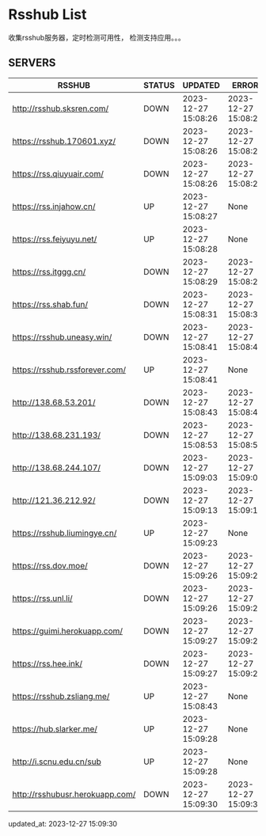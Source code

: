 # Rsshub List

收集rsshub服务器，定时检测可用性， 检测支持应用。。。


## SERVERS

|  RSSHUB   | STATUS  | UPDATED  | ERROR  | TWITTER |  
|  ----  | ----  | ----  | ----  | ---- |  
| http://rsshub.sksren.com/ | DOWN | 2023-12-27 15:08:26 | 2023-12-27 15:08:26 |  
| https://rsshub.170601.xyz/ | DOWN | 2023-12-27 15:08:26 | 2023-12-27 15:08:26 |  
| https://rss.qiuyuair.com/ | DOWN | 2023-12-27 15:08:26 | 2023-12-27 15:08:26 |  
| https://rss.injahow.cn/ | UP | 2023-12-27 15:08:27 | None ||  
| https://rss.feiyuyu.net/ | UP | 2023-12-27 15:08:28 | None ||  
| https://rss.itggg.cn/ | DOWN | 2023-12-27 15:08:29 | 2023-12-27 15:08:29 |  
| https://rss.shab.fun/ | DOWN | 2023-12-27 15:08:31 | 2023-12-27 15:08:31 |  
| https://rsshub.uneasy.win/ | DOWN | 2023-12-27 15:08:41 | 2023-12-27 15:08:41 |  
| https://rsshub.rssforever.com/ | UP | 2023-12-27 15:08:41 | None ||  
| http://138.68.53.201/ | DOWN | 2023-12-27 15:08:43 | 2023-12-27 15:08:43 |  
| http://138.68.231.193/ | DOWN | 2023-12-27 15:08:53 | 2023-12-27 15:08:53 |  
| http://138.68.244.107/ | DOWN | 2023-12-27 15:09:03 | 2023-12-27 15:09:03 |  
| http://121.36.212.92/ | DOWN | 2023-12-27 15:09:13 | 2023-12-27 15:09:13 |  
| https://rsshub.liumingye.cn/ | UP | 2023-12-27 15:09:23 | None ||  
| https://rss.dov.moe/ | DOWN | 2023-12-27 15:09:26 | 2023-12-27 15:09:26 |  
| https://rss.unl.li/ | DOWN | 2023-12-27 15:09:26 | 2023-12-27 15:09:26 |  
| https://guimi.herokuapp.com/ | DOWN | 2023-12-27 15:09:27 | 2023-12-27 15:09:27 |  
| https://rss.hee.ink/ | DOWN | 2023-12-27 15:09:27 | 2023-12-27 15:09:27 |  
| https://rsshub.zsliang.me/ | UP | 2023-12-27 15:08:43 | None |OK|  
| https://hub.slarker.me/ | UP | 2023-12-27 15:09:28 | None ||  
| http://i.scnu.edu.cn/sub | UP | 2023-12-27 15:09:28 | None ||  
| http://rsshubusr.herokuapp.com/ | DOWN | 2023-12-27 15:09:30 | 2023-12-27 15:09:30 |  
  

updated_at: 2023-12-27 15:09:30  
